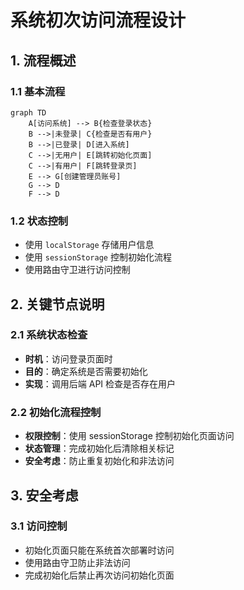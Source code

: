 # 系统初次访问流程设计

## 1. 流程概述

### 1.1 基本流程
```mermaid
graph TD
    A[访问系统] --> B{检查登录状态}
    B -->|未登录| C{检查是否有用户}
    B -->|已登录| D[进入系统]
    C -->|无用户| E[跳转初始化页面]
    C -->|有用户| F[跳转登录页]
    E --> G[创建管理员账号]
    G --> D
    F --> D
```

### 1.2 状态控制
- 使用 `localStorage` 存储用户信息
- 使用 `sessionStorage` 控制初始化流程
- 使用路由守卫进行访问控制

## 2. 关键节点说明

### 2.1 系统状态检查
- **时机**：访问登录页面时
- **目的**：确定系统是否需要初始化
- **实现**：调用后端 API 检查是否存在用户

### 2.2 初始化流程控制
- **权限控制**：使用 sessionStorage 控制初始化页面访问
- **状态管理**：完成初始化后清除相关标记
- **安全考虑**：防止重复初始化和非法访问

## 3. 安全考虑

### 3.1 访问控制
- 初始化页面只能在系统首次部署时访问
- 使用路由守卫防止非法访问
- 完成初始化后禁止再次访问初始化页面
